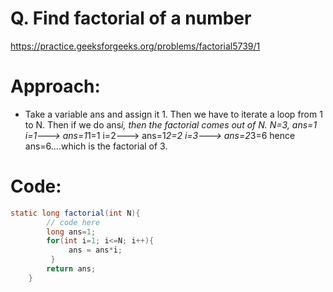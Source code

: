 # Q. Find factorial of a number
https://practice.geeksforgeeks.org/problems/factorial5739/1

# Approach: 
- Take a variable ans and assign it 1. Then we have to iterate a loop from 1 to N. Then if we do ans*i, then the 
          factorial comes out of N.
          N=3, ans=1
          i=1---> ans=1*1=1
          i=2---> ans=1*2=2
          i=3---> ans=2*3=6
          hence ans=6....which is the factorial of 3.


# Code:
```java
static long factorial(int N){
        // code here
        long ans=1;
        for(int i=1; i<=N; i++){
             ans = ans*i;
         }
        return ans;
    }
```

